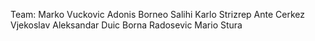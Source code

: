 Team: 
Marko Vuckovic
Adonis Borneo Salihi 
Karlo Strizrep
Ante Cerkez
Vjekoslav Aleksandar Duic
Borna Radosevic
Mario Stura